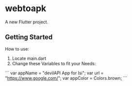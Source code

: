 # webtoapk

A new Flutter project.

## Getting Started

How to use:

1. Locate main.dart
2. Change these Variables to fit your Needs:

´´´
var appName = "devilAPI App for Isi";
var url = "https://www.google.com/";
var appColor = Colors.brown;
´´´
